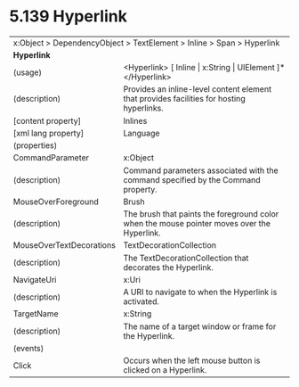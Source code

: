 <html dir="LTR" xmlns:mshelp="http://msdn.microsoft.com/mshelp" xmlns:ddue="http://ddue.schemas.microsoft.com/authoring/2003/5" xmlns:xlink="http://www.w3.org/1999/xlink" xmlns:tool="http://www.microsoft.com/tooltip">

<body>
 <input type="hidden" id="userDataCache" class="userDataStyle">
 <input type="hidden" id="hiddenScrollOffset">
 <img id="dropDownImage" style="display:none; height:0; width:0;" src="../local/drpdown.gif">
 <img id="dropDownHoverImage" style="display:none; height:0; width:0;" src="../local/drpdown_orange.gif">
 <img id="collapseImage" style="display:none; height:0; width:0;" src="../local/collapse.gif">
 <img id="expandImage" style="display:none; height:0; width:0;" src="../local/exp.gif">
 <img id="collapseAllImage" style="display:none; height:0; width:0;" src="../local/collall.gif">
 <img id="expandAllImage" style="display:none; height:0; width:0;" src="../local/expall.gif">
 <img id="copyImage" style="display:none; height:0; width:0;" src="../local/copycode.gif">
 <img id="copyHoverImage" style="display:none; height:0; width:0;" src="../local/copycodeHighlight.gif">
 <div id="header"><h1 class="heading">5.139 Hyperlink</h1></div>

 <div id="mainSection">
 <div id="mainBody">
 <div id="allHistory" class="saveHistory" onsave="saveAll()" onload="loadAll()"></div>
 <p xmlns:wsd="http://wsdev.schemas.microsoft.com/authoring/2008/2" xmlns:msxsl="urn:schemas-microsoft-com:xslt" xmlns:script="urn:script" xmlns:build="urn:build">
 </p>
 <div id="sectionSection0" class="section" name="collapseableSection">
 <content xmlns="http://ddue.schemas.microsoft.com/authoring/2003/5" xmlns:wsd="http://wsdev.schemas.microsoft.com/authoring/2008/2" xmlns:msxsl="urn:schemas-microsoft-com:xslt" xmlns:script="urn:script" xmlns:build="urn:build">
 </content>
 </div>
 <div id="sectionSection1" class="section" name="collapseableSection">
 <content xmlns="http://ddue.schemas.microsoft.com/authoring/2003/5" xmlns:wsd="http://wsdev.schemas.microsoft.com/authoring/2008/2" xmlns:msxsl="urn:schemas-microsoft-com:xslt" xmlns:script="urn:script" xmlns:build="urn:build">
 <table class="ProtocolAuthoredTable" xmlns="">
 <tr><td colspan="2">
<mshelp:link keywords="55aacd72-e114-4aa1-b774-3f7ded5e1f7d" tabindex="0">x:Object</mshelp:link> &gt; <mshelp:link keywords="c4d521a5-4c74-448c-997c-0e9e9c99e9b7" tabindex="0">DependencyObject</mshelp:link> &gt; <mshelp:link keywords="2ad13366-e4bd-4c09-a6ef-7e21a346dcc2" tabindex="0">TextElement</mshelp:link> &gt; <mshelp:link keywords="92a8277b-542c-474c-b538-225c9cff801a" tabindex="0">Inline</mshelp:link> &gt; <mshelp:link keywords="3173806f-d0af-413c-a601-98f8411a4ec1" tabindex="0">Span</mshelp:link> &gt; <mshelp:link keywords="c5d19969-166f-443b-98ce-127fec480d3a" tabindex="0">Hyperlink</mshelp:link> </td>
 </tr>
 <tr><td colspan="2">
 <b>Hyperlink</b> </td>
 </tr>
 <tr><td><div class="indent0">(usage)</div></td>
 <td>&lt;Hyperlink&gt; [ <mshelp:link keywords="92a8277b-542c-474c-b538-225c9cff801a" tabindex="0">Inline</mshelp:link> | <mshelp:link keywords="30ea7178-ce7a-4906-8301-73d527dfd30d" tabindex="0">x:String</mshelp:link> | <mshelp:link keywords="053e800a-9c26-4d47-8d3f-4262d9420ea6" tabindex="0">UIElement</mshelp:link> ]* &lt;/Hyperlink&gt;</td>
 </tr>
 <tr><td><div class="indent0">(description)</div></td>
 <td>Provides an inline-level content element that provides facilities for hosting hyperlinks.</td>
 </tr>
 <tr><td><div class="indent0">[content property]</div></td>
 <td><mshelp:link keywords="3173806f-d0af-413c-a601-98f8411a4ec1" tabindex="0">Inlines</mshelp:link></td>
 </tr>
 <tr><td><div class="indent0">[xml lang property]</div></td>
 <td><mshelp:link keywords="2ad13366-e4bd-4c09-a6ef-7e21a346dcc2" tabindex="0">Language</mshelp:link></td>
 </tr>
 <tr><td><div class="indent0">(properties)</div></td>
 <td></td>
 </tr>
 <tr><td><div class="indent2">CommandParameter</div></td>
 <td><mshelp:link keywords="55aacd72-e114-4aa1-b774-3f7ded5e1f7d" tabindex="0">x:Object</mshelp:link></td>
 </tr>
 <tr><td><div class="indent4">(description)</div></td>
 <td>Command parameters associated with the command specified by the Command property.</td>
 </tr>
 <tr><td><div class="indent2">MouseOverForeground</div></td>
 <td><mshelp:link keywords="a920b39e-6354-4ed3-b532-af46989027e1" tabindex="0">Brush</mshelp:link></td>
 </tr>
 <tr><td><div class="indent4">(description)</div></td>
 <td>The brush that paints the foreground color when the mouse pointer moves over the Hyperlink.</td>
 </tr>
 <tr><td><div class="indent2">MouseOverTextDecorations</div></td>
 <td><mshelp:link keywords="911ece17-86e3-45de-a272-9f6683cdcd93" tabindex="0">TextDecorationCollection</mshelp:link></td>
 </tr>
 <tr><td><div class="indent4">(description)</div></td>
 <td>The TextDecorationCollection that decorates the Hyperlink.</td>
 </tr>
 <tr><td><div class="indent2">NavigateUri</div></td>
 <td><mshelp:link keywords="c6a2cf64-9493-41ca-8b54-0ac177104389" tabindex="0">x:Uri</mshelp:link></td>
 </tr>
 <tr><td><div class="indent4">(description)</div></td>
 <td>A URI to navigate to when the Hyperlink is activated.</td>
 </tr>
 <tr><td><div class="indent2">TargetName</div></td>
 <td><mshelp:link keywords="30ea7178-ce7a-4906-8301-73d527dfd30d" tabindex="0">x:String</mshelp:link></td>
 </tr>
 <tr><td><div class="indent4">(description)</div></td>
 <td>The name of a target window or frame for the Hyperlink.</td>
 </tr>
 <tr><td><div class="indent0">(events)</div></td>
 <td></td>
 </tr>
 <tr><td><div class="indent2">Click</div></td>
 <td>Occurs when the left mouse button is clicked on a Hyperlink.</td>
 </tr>
</table>
 </content>
 </div>
 <!--[if gte IE 5]>
 <tool:tip element="languageFilterToolTip" avoidmouse="false"/>
 <![endif]-->
 </div>
 <a name="feedback"></a><span></span>
 </div>
</body></html>

